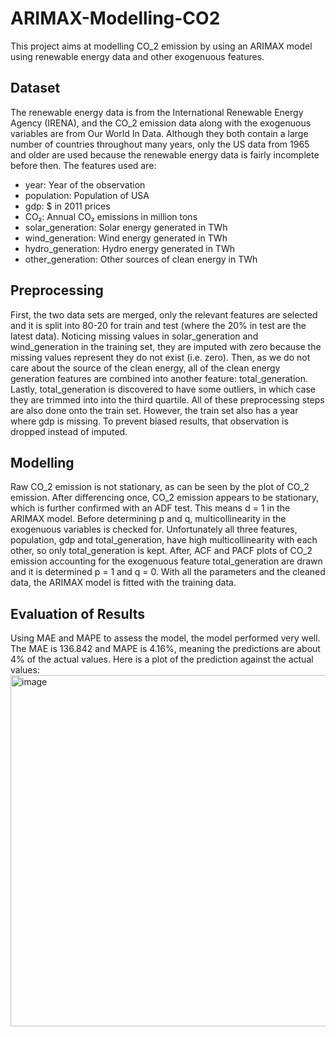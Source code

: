 # ARIMAX-Modelling-CO2

This project aims at modelling CO_2 emission by using an ARIMAX model using renewable energy data and other exogenuous features.

## Dataset
The renewable energy data is from the International Renewable Energy Agency (IRENA), and the CO_2 emission data along with the exogenuous variables are from Our World In Data. Although they both contain a large number of countries throughout many years, only the US data from 1965 and older are used because the renewable energy data is fairly incomplete before then. The features used are:
- year: Year of the observation
- population: Population of USA 
- gdp: $ in 2011 prices
- CO₂: Annual CO₂ emissions in million tons
- solar_generation: Solar energy generated in TWh
- wind_generation: Wind energy generated in TWh
- hydro_generation: Hydro energy generated in TWh
- other_generation: Other sources of clean energy in TWh

## Preprocessing
First, the two data sets are merged, only the relevant features are selected and it is split into 80-20 for train and test (where the 20% in test are the latest data). Noticing missing values in solar_generation and wind_generation in the training set, they are imputed with zero because the missing values represent they do not exist (i.e. zero). Then, as we do not care about the source of the clean energy, all of the clean energy generation features are combined into another feature: total_generation. Lastly, total_generation is discovered to have some outliers, in which case they are trimmed into into the third quartile. 
All of these preprocessing steps are also done onto the train set. However, the train set also has a year where gdp is missing. To prevent biased results, that observation is dropped instead of imputed.

## Modelling
Raw CO_2 emission is not stationary, as can be seen by the plot of CO_2 emission. After differencing once, CO_2 emission appears to be stationary, which is further confirmed with an ADF test. This means d = 1 in the ARIMAX model. Before determining p and q, multicollinearity in the exogenuous variables is checked for. Unfortunately all three features, population, gdp and total_generation, have high multicollinearity with each other, so only total_generation is kept. After, ACF and PACF plots of CO_2 emission accounting for the exogenuous feature total_generation are drawn and it is determined p = 1 and q = 0. With all the parameters and the cleaned data, the ARIMAX model is fitted with the training data.

## Evaluation of Results
Using MAE and MAPE to assess the model, the model performed very well. The MAE is 136.842 and MAPE is 4.16%, meaning the predictions are about 4% of the actual values. Here is a plot of the prediction against the actual values:
<img width="1177" height="562" alt="image" src="https://github.com/user-attachments/assets/bf797ea0-1068-42d4-914a-1393e67333fd" />

